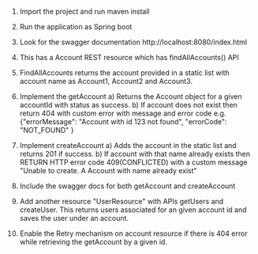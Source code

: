 
1) Import the project and run maven install

2) Run the application as Spring boot

3) Look for the swagger documentation http://localhost:8080/index.html 

4) This has a Account REST resource which has findAllAccounts() API

5) FindAllAccounts returns the account provided in a static list with account name as Account1, Account2 and Account3.

6) Implement the getAccount 
	a) Returns the Account object for a given accountId with status as success. 
	b) If account does not exist then return 404 with custom error with message and error code e.g. {"errorMessage": "Account with id 123 not found",  "errorCode": "NOT_FOUND" }


7) Implement createAccount 
	a) Adds the account in the static list and returns 201 if success. 
	b) If account with that name already exists then RETURN HTTP error code 409(CONFLICTED) with a custom message "Unable to create. A Account with name <account name>  already exist"

8) Include the swagger docs for both getAccount and createAccount

9) Add another resource "UserResource" with APIs getUsers and createUser. This returns users associated for an given account id and saves the user under an account.

10) Enable the Retry mechanism on account resource if there is 404 error while retrieving the getAccount by a given id.
